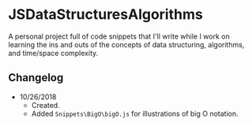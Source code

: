 # JSDataStructuresAlgorithms

A personal project full of code snippets that I'll write while I work on learning the ins and outs of the concepts of data structuring, algorithms, and time/space complexity.

## Changelog

- 10/26/2018 
  - Created.
  - Added `Snippets\BigO\bigO.js` for illustrations of big O notation.